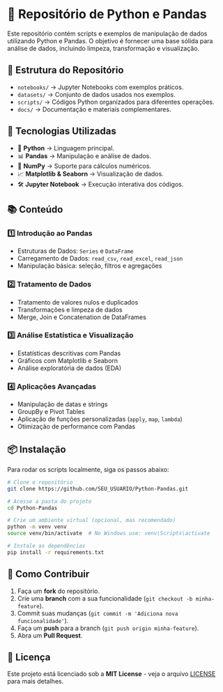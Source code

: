 # 📌 Repositório de Python e Pandas

Este repositório contém scripts e exemplos de manipulação de dados utilizando Python e Pandas. O objetivo é fornecer uma base sólida para análise de dados, incluindo limpeza, transformação e visualização.

## 📂 Estrutura do Repositório

- `notebooks/` → Jupyter Notebooks com exemplos práticos.
- `datasets/` → Conjunto de dados usados nos exemplos.
- `scripts/` → Códigos Python organizados para diferentes operações.
- `docs/` → Documentação e materiais complementares.

## 🚀 Tecnologias Utilizadas

- 🐍 **Python** → Linguagem principal.
- 📊 **Pandas** → Manipulação e análise de dados.
- 🔢 **NumPy** → Suporte para cálculos numéricos.
- 📈 **Matplotlib & Seaborn** → Visualização de dados.
- 🛠 **Jupyter Notebook** → Execução interativa dos códigos.

## 📚 Conteúdo

### 1️⃣ Introdução ao Pandas
- Estruturas de Dados: `Series` e `DataFrame`
- Carregamento de Dados: `read_csv`, `read_excel`, `read_json`
- Manipulação básica: seleção, filtros e agregações

### 2️⃣ Tratamento de Dados
- Tratamento de valores nulos e duplicados
- Transformações e limpeza de dados
- Merge, Join e Concatenation de DataFrames

### 3️⃣ Análise Estatística e Visualização
- Estatísticas descritivas com Pandas
- Gráficos com Matplotlib e Seaborn
- Análise exploratória de dados (EDA)

### 4️⃣ Aplicações Avançadas
- Manipulação de datas e strings
- GroupBy e Pivot Tables
- Aplicação de funções personalizadas (`apply`, `map`, `lambda`)
- Otimização de performance com Pandas

## 📦 Instalação

Para rodar os scripts localmente, siga os passos abaixo:

```bash
# Clone o repositório
git clone https://github.com/SEU_USUARIO/Python-Pandas.git

# Acesse a pasta do projeto
cd Python-Pandas

# Crie um ambiente virtual (opcional, mas recomendado)
python -m venv venv
source venv/bin/activate  # No Windows use: venv\Scripts\activate

# Instale as dependências
pip install -r requirements.txt
```

## 📌 Como Contribuir

1. Faça um **fork** do repositório.
2. Crie uma **branch** com a sua funcionalidade (`git checkout -b minha-feature`).
3. Commit suas mudanças (`git commit -m 'Adiciona nova funcionalidade'`).
4. Faça um **push** para a branch (`git push origin minha-feature`).
5. Abra um **Pull Request**.

## 📜 Licença

Este projeto está licenciado sob a **MIT License** - veja o arquivo [LICENSE](LICENSE) para mais detalhes.
